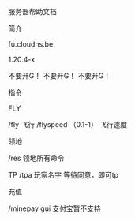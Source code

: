 服务器帮助文档                                  



简介

fu.cloudns.be

1.20.4-x

不要开G！
不要开G！
不要开G！


指令

 FLY

/fly 飞行
/flyspeed （0.1-1）   飞行速度
 
领地

/res 领地所有命令

TP
/tpa 玩家名字 等待同意，即可tp

充值

/minepay gui      支付宝暂不支持
